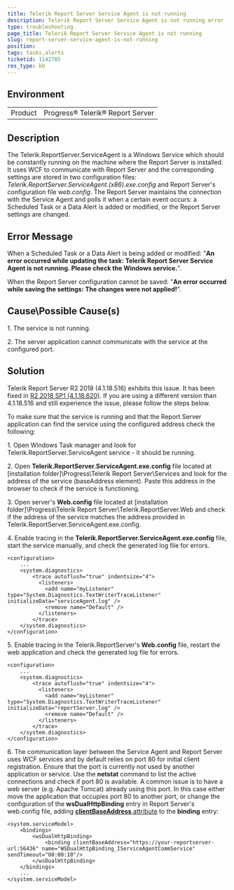 ```yaml
---
title: Telerik Report Server Service Agent is not running
description: Telerik Report Server Service Agent is not running error
type: troubleshooting
page_title: Telerik Report Server Service Agent is not running
slug: report-server-service-agent-is-not-running
position: 
tags: tasks,alerts
ticketid: 1142785
res_type: kb
---
```


## Environment
<table>
	<tr>
		<td>Product</td>
		<td>Progress® Telerik® Report Server</td>
	</tr>
</table>

## Description

The Telerik.ReportServer.ServiceAgent is a Windows Service which should be constantly running on the machine where the Report Server is installed. 
It uses WCF to communicate with Report Server and the corresponding settings are stored in two configuration files: *Telerik.ReportServer.ServiceAgent.(x86).exe.config* and Report Server's configuration file *web.config*.
The Report Server maintains the connection with the Service Agent and polls it when a certain event occurs: a Scheduled Task or a Data Alert is added or modified, or the Report Server settings are changed.

## Error Message
When a Scheduled Task or a Data Alert is being added or modified: "**An error occurred while updating the task: Telerik Report Server Service Agent is not running. Please check the Windows service.**".

When the Report Server configuration cannot be saved: "**An error occurred while saving the settings: The changes were not applied!**".


## Cause\Possible Cause(s)

1\. The service is not running.

2\. The server application cannot communicate with the service at the configured port.

## Solution

Telerik Report Server R2 2018 (4.1.18.516) exhibits this issue. It has been fixed in [R2 2018 SP1 (4.1.18.620)](https://www.telerik.com/support/whats-new/report-server/release-history/progress-telerik-report-server-r2-2018-sp1-4-1-18-620). If you are using a different version than 4.1.18.516 and still experience the issue, please follow the steps below.

To make sure that the service is running and that the Report Server application can find the service using the configured address check the following:  
  
1\. Open Windows Task manager and look for Telerik.ReportServer.ServiceAgent service - it should be running.

2\. Open **Telerik.ReportServer.ServiceAgent.exe.config** file located at [installation folder]\\Progress\\Telerik Report Server\\Services and look for the address of the service (baseAddress element). Paste this address in the browser to check if the service is functioning.

3\. Open server's **Web.config** file located at [installation folder]\\Progress\\Telerik Report Server\\Telerik.ReportServer.Web and check if the address of the service matches the address provided in Telerik.ReportServer.ServiceAgent.exe.config.  
  
4\. Enable tracing in the **Telerik.ReportServer.ServiceAgent.exe.config** file, start the service manually, and check the generated log file for errors.
````
<configuration>
	...
	<system.diagnostics>
		<trace autoflush="true" indentsize="4">
		  <listeners>
			<add name="myListener" type="System.Diagnostics.TextWriterTraceListener" initializeData="serviceAgent.log" />              
			<remove name="Default" />
		  </listeners>
		</trace>
	</system.diagnostics>
</configuration>
````
5\. Enable tracing in the Telerik.ReportServer's **Web.config** file, restart the web application and check the generated log file for errors.
````
<configuration>
	...
	<system.diagnostics>
		<trace autoflush="true" indentsize="4">
		  <listeners>
			<add name="myListener" type="System.Diagnostics.TextWriterTraceListener" initializeData="reportServer.log" />              
			<remove name="Default" />
		  </listeners>
		</trace>
	</system.diagnostics>
</configuration>
````
6\. The communication layer between the Service Agent and Report Server uses WCF services and by default relies on port 80 for initial client registration. Ensure that the port is currently not used by another application or service. Use the **netstat** command to list the active connections and check if port 80 is available. A common issue is to have a web server (e.g. Apache Tomcat) already using this port. In this case either move the application that occupies port 80 to another port, or change the configuration of the **wsDualHttpBinding** entry in Report Server's web.config file, adding [**clientBaseAddress** attribute](https://docs.microsoft.com/en-us/dotnet/api/system.servicemodel.wsdualhttpbinding.clientbaseaddress?view=netframework-4.8) to the **binding** entry:
````
<system.serviceModel>
    <bindings>
        <wsDualHttpBinding>
            <binding clientBaseAddress="https://your-reportserver-url:56436" name="WSDualHttpBinding_IServiceAgentCommService" sendTimeout="00:00:10"/>
        </wsDualHttpBinding>
    </bindings>
	...
</system.serviceModel>	
````

